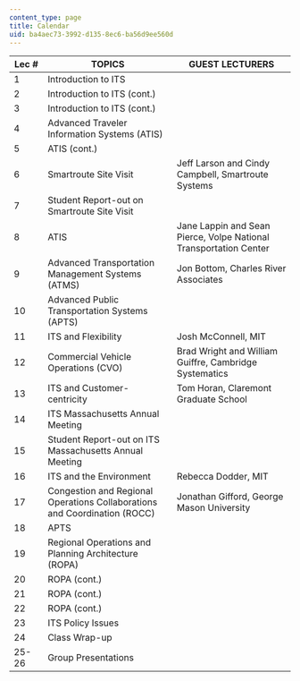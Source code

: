 ```yaml
---
content_type: page
title: Calendar
uid: ba4aec73-3992-d135-8ec6-ba56d9ee560d
---
```


| Lec # | TOPICS | GUEST LECTURERS |
| --- | --- | --- |
| 1 | Introduction to ITS |  |
| 2 | Introduction to ITS (cont.) |  |
| 3 | Introduction to ITS (cont.) |  |
| 4 | Advanced Traveler Information Systems (ATIS) |  |
| 5 | ATIS (cont.) |  |
| 6 | Smartroute Site Visit | Jeff Larson and Cindy Campbell, Smartroute Systems |
| 7 | Student Report-out on Smartroute Site Visit |  |
| 8 | ATIS | Jane Lappin and Sean Pierce, Volpe National Transportation Center |
| 9 | Advanced Transportation Management Systems (ATMS) | Jon Bottom, Charles River Associates |
| 10 | Advanced Public Transportation Systems (APTS) |  |
| 11 | ITS and Flexibility | Josh McConnell, MIT |
| 12 | Commercial Vehicle Operations (CVO) | Brad Wright and William Guiffre, Cambridge Systematics |
| 13 | ITS and Customer-centricity | Tom Horan, Claremont Graduate School |
| 14 | ITS Massachusetts Annual Meeting |  |
| 15 | Student Report-out on ITS Massachusetts Annual Meeting |  |
| 16 | ITS and the Environment | Rebecca Dodder, MIT |
| 17 | Congestion and Regional Operations Collaborations and Coordination (ROCC) | Jonathan Gifford, George Mason University |
| 18 | APTS |  |
| 19 | Regional Operations and Planning Architecture (ROPA) |  |
| 20 | ROPA (cont.) |  |
| 21 | ROPA (cont.) |  |
| 22 | ROPA (cont.) |  |
| 23 | ITS Policy Issues |  |
| 24 | Class Wrap-up |  |
| 25-26 | Group Presentations |